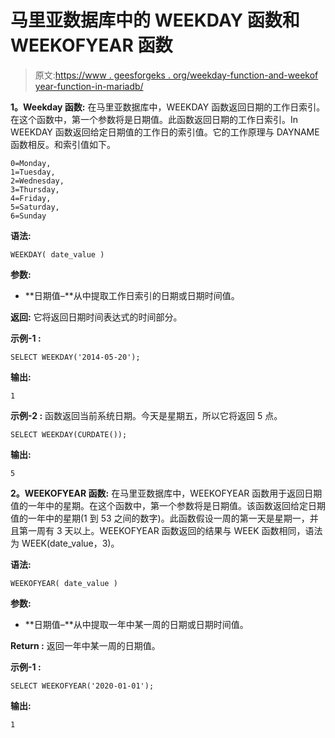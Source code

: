 # 马里亚数据库中的 WEEKDAY 函数和 WEEKOFYEAR 函数

> 原文:[https://www . geesforgeks . org/weekday-function-and-weekof year-function-in-mariadb/](https://www.geeksforgeeks.org/weekday-function-and-weekofyear-function-in-mariadb/)

**1。Weekday 函数:**
在马里亚数据库中，WEEKDAY 函数返回日期的工作日索引。在这个函数中，第一个参数将是日期值。此函数返回日期的工作日索引。In WEEKDAY 函数返回给定日期值的工作日的索引值。它的工作原理与 DAYNAME 函数相反。和索引值如下。

```
0=Monday, 
1=Tuesday, 
2=Wednesday, 
3=Thursday, 
4=Friday, 
5=Saturday, 
6=Sunday 
```

**语法:**

```
WEEKDAY( date_value )

```

**参数:**

*   **日期值–**从中提取工作日索引的日期或日期时间值。

**返回:**
它将返回日期时间表达式的时间部分。

**示例-1 :**

```
SELECT WEEKDAY('2014-05-20');

```

**输出:**

```
1

```

**示例-2 :**
函数返回当前系统日期。今天是星期五，所以它将返回 5 点。

```
SELECT WEEKDAY(CURDATE()); 
```

**输出:**

```
5

```

**2。WEEKOFYEAR 函数:**
在马里亚数据库中，WEEKOFYEAR 函数用于返回日期值的一年中的星期。在这个函数中，第一个参数将是日期值。该函数返回给定日期值的一年中的星期(1 到 53 之间的数字)。此函数假设一周的第一天是星期一，并且第一周有 3 天以上。WEEKOFYEAR 函数返回的结果与 WEEK 函数相同，语法为 WEEK(date_value，3)。

**语法:**

```
WEEKOFYEAR( date_value )

```

**参数:**

*   **日期值–**从中提取一年中某一周的日期或日期时间值。

**Return :**
返回一年中某一周的日期值。

**示例-1 :**

```
SELECT WEEKOFYEAR('2020-01-01');

```

**输出:**

```
1

```